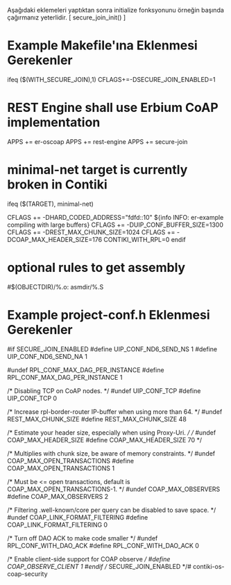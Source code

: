 Aşağıdaki eklemeleri yaptıktan sonra initialize fonksyonunu
örneğin başında çağırmanız yeterlidir. [ secure_join_init() ]

Example Makefile'ına Eklenmesi Gerekenler
=========================================

ifeq ($(WITH_SECURE_JOIN),1)
CFLAGS+=-DSECURE_JOIN_ENABLED=1

# REST Engine shall use Erbium CoAP implementation
APPS += er-oscoap
APPS += rest-engine
APPS += secure-join

# minimal-net target is currently broken in Contiki
ifeq ($(TARGET), minimal-net)

CFLAGS += -DHARD_CODED_ADDRESS=\"fdfd::10\"
${info INFO: er-example compiling with large buffers}
CFLAGS += -DUIP_CONF_BUFFER_SIZE=1300
CFLAGS += -DREST_MAX_CHUNK_SIZE=1024
CFLAGS += -DCOAP_MAX_HEADER_SIZE=176
CONTIKI_WITH_RPL=0
endif

# optional rules to get assembly
#$(OBJECTDIR)/%.o: asmdir/%.S


Example project-conf.h Eklenmesi Gerekenler
===========================================

#if SECURE_JOIN_ENABLED
#define UIP_CONF_ND6_SEND_NS 1
#define UIP_CONF_ND6_SEND_NA 1

#undef RPL_CONF_MAX_DAG_PER_INSTANCE
#define RPL_CONF_MAX_DAG_PER_INSTANCE     1

/* Disabling TCP on CoAP nodes. */
#undef UIP_CONF_TCP
#define UIP_CONF_TCP                   0

/* Increase rpl-border-router IP-buffer when using more than 64. */
#undef REST_MAX_CHUNK_SIZE
#define REST_MAX_CHUNK_SIZE            48

/* Estimate your header size, especially when using Proxy-Uri. */
/*
   #undef COAP_MAX_HEADER_SIZE
   #define COAP_MAX_HEADER_SIZE           70
*/

/* Multiplies with chunk size, be aware of memory constraints. */
#undef COAP_MAX_OPEN_TRANSACTIONS
#define COAP_MAX_OPEN_TRANSACTIONS     1

/* Must be <= open transactions, default is COAP_MAX_OPEN_TRANSACTIONS-1. */
#undef COAP_MAX_OBSERVERS
#define COAP_MAX_OBSERVERS             2

/* Filtering .well-known/core per query can be disabled to save space. */
#undef COAP_LINK_FORMAT_FILTERING
#define COAP_LINK_FORMAT_FILTERING     0

/* Turn off DAO ACK to make code smaller */
#undef RPL_CONF_WITH_DAO_ACK
#define RPL_CONF_WITH_DAO_ACK          0

/* Enable client-side support for COAP observe */
#define COAP_OBSERVE_CLIENT 1
#endif /* SECURE_JOIN_ENABLED */# contiki-os-coap-security

